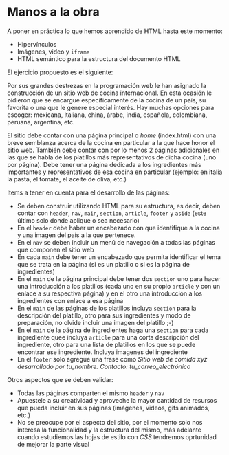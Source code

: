 # Manos a la obra

A poner en práctica lo que hemos aprendido de HTML hasta este momento:

<ul>
  <li>Hipervínculos</li>
  <li>Imágenes, video y <code>iframe</code></li>
  <li>HTML semántico para la estructura del documento HTML</li>
</ul>

El ejercicio propuesto es el siguiente:

Por sus grandes destrezas en la programación web le han asignado la construcción de un sitio web de cocina internacional. En esta ocasión le pidieron que se encargue especificamente de la cocina de un país, su favorita o una que le genere especial interés. Hay muchas opciones para escoger: mexicana, italiana, china, árabe, india, española, colombiana, peruana, argentina, etc.

El sitio debe contar con una página principal o <i>home</i> (index.html) con una breve semblanza acerca de la cocina en particular a la que hace honor el sitio web.
También debe contar con por lo menos 2 páginas adicionales en las que se habla de los platillos más representativos de dicha cocina (uno por página).
Debe tener una página dedicada a los ingredientes más importantes y representativos de esa cocina en particular (ejemplo: en italia la pasta, el tomate, el aceite de oliva, etc.)

Items a tener en cuenta para el desarrollo de las páginas:
<ul>
  <li>Se deben construir utilizando HTML para su estructura, es decir, deben contar con <code>header</code>, <code>nav</code>, <code>main</code>, <code>section</code>, <code>article</code>, <code>footer</code> y <code>aside</code> (este último solo donde aplique o sea necesario)</li>
  <li>En el <code>header</code> debe haber un encabezado con que identifique a la cocina y una imagen del país a la que pertenece.</li>
  <li>En el <code>nav</code> se deben incluir un menú de navegación a todas las páginas que componen el sitio web</li>
  <li>En cada <code>main</code> debe tener un encabezado que permita identificar el tema que se trata en la página (si es un platillo o si es la página de ingredientes)</li>
  <li>En el <code>main</code> de la página principal debe tener dos <code>section</code> uno para hacer una introducción a los platillos (cada uno en su propio <code>article</code> y con un enlace a su respectiva página) y en el otro una introducción a los ingredientes con enlace a esa página</li>
  <li>En el <code>main</code> de las páginas de los platillos incluya <code>section</code> para la descripción del platillo, otro para sus ingredientes y modo de preparación, no olvide incluir una imagen del platillo ;-)</li>
  <li>En el <code>main</code> de la página de ingredientes haga una <code>section</code> para cada ingrediente quee incluya <code>article</code> para una corta descripción del ingrediente, otro para una lista de platillos en los que se puede encontrar ese ingrediente. Incluya imagenes del ingrediente</li>
  <li>En el <code>footer</code> solo agregue una frase como <i>Sitio web de comida xyz desarrollado por tu_nombre. Contacto: tu_correo_electrónico</i></li>  
</ul>

Otros aspectos que se deben validar:
<ul>
<li>Todas las páginas comparten el mismo <code>header</code> y <code>nav</code></li>
<li>Apuestele a su creatividad y aproveche la mayor cantidad de resursos que pueda incluir en sus páginas (imágenes, videos, gifs animados, etc.)</li>
<li>No se preocupe por el aspecto del sitio, por el momento solo nos interesa la funcionalidad y la estructura del mismo, más adelante cuando estudiemos las hojas de estilo con <i>CSS</i> tendremos oprtunidad de mejorar la parte visual</li>
</ul>


